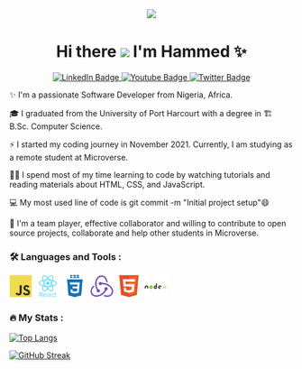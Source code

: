 <div id="header" align="center">
  <img src="https://media.giphy.com/media/WTjXuYA2y4o3UZly3W/giphy.gif" width="150"/>
  <h1> Hi there <img src="https://media.giphy.com/media/hvRJCLFzcasrR4ia7z/giphy.gif" width="30px"/> I'm Hammed ✨</h1>
</div> 

<div id="badges" align="center">
  <a href="https://www.linkedin.com/in/hammed-adisa-mct-ccsp-ctp-b4378372/">
  <img src="https://img.shields.io/badge/LinkedIn-blue?style=for-the-badge&logo=linkedin&logoColor=white" alt="LinkedIn Badge"/>
  </a>
  <a href="https://www.youtube.com/channel/UCcJSJbTUVCxw3JFXhFbxhjA/featured">
  <img src="https://img.shields.io/badge/YouTube-red?style=for-the-badge&logo=youtube&logoColor=white" alt="Youtube Badge"/>
  </a>
  <a href ="https://twitter.com/Ayinla2011">
  <img src="https://img.shields.io/badge/Twitter-blue?style=for-the-badge&logo=twitter&logoColor=white" alt="Twitter Badge"/>
  </a>  
 <!-- <img src="https://komarev.com/ghpvc/?username=aburayhaan&style=flat-square&color=blue" alt=""/> -->
</div> 

✨ I'm a passionate Software Developer from Nigeria, Africa.

🎓 I graduated from the University of Port Harcourt with a degree in 🏗 B.Sc. Computer Science.

⚡ I started my coding journey in November 2021. Currently, I am studying as a remote student
at Microverse.

👨‍💻 I spend most of my time learning to code by watching tutorials and reading materials about HTML, CSS,
and JavaScript. 

💻 My most used line of code is git commit -m "Initial project setup"😄

👯 I'm a team player, effective collaborator and willing to contribute to open source projects, 
collaborate and help other students in Microverse.

### :hammer_and_wrench: Languages and Tools :

<div>
  <img src="https://github.com/devicons/devicon/blob/master/icons/javascript/javascript-original.svg" title="JavaScript" alt="JavaScript" width="40" height="40"/>&nbsp;
  <img src="https://github.com/devicons/devicon/blob/master/icons/react/react-original-wordmark.svg" title="React" alt="React" width="40" height="40"/>&nbsp;
  <img src="https://github.com/devicons/devicon/blob/master/icons/css3/css3-plain-wordmark.svg"  title="CSS3" alt="CSS" width="40" height="40"/>&nbsp;
  <img src="https://github.com/devicons/devicon/blob/master/icons/redux/redux-original.svg" title="Redux" alt="Redux " width="40" height="40"/>&nbsp;
  <img src="https://github.com/devicons/devicon/blob/master/icons/html5/html5-original.svg" title="HTML5" alt="HTML" width="40" height="40"/>&nbsp;  
  <!-- <img src="https://github.com/devicons/devicon/blob/master/icons/flutter/flutter-original.svg" title="Flutter" alt="Flutter" width="40" height="40"/>&nbsp;
  <img src="https://github.com/devicons/devicon/blob/master/icons/mysql/mysql-original-wordmark.svg" title="MySQL"  alt="MySQL" width="40" height="40"/>&nbsp; -->
  <img src="https://github.com/devicons/devicon/blob/master/icons/nodejs/nodejs-original-wordmark.svg" title="NodeJS" alt="NodeJS" width="40" height="40"/>&nbsp;
</div>

### :fire: My Stats :

[![Top Langs](https://github-readme-stats.vercel.app/api/top-langs/?username=aburayhaan&layout=compact&theme=vision-friendly-dark)](https://github.com/anuraghazra/github-readme-stats)

[![GitHub Streak](http://github-readme-streak-stats.herokuapp.com?user=aburayhaan&theme=dark&background=000000)](https://git.io/streak-stats)


<!--
**AbuRayhaan/AbuRayhaan** is a ✨ _special_ ✨ repository because its `README.md` (this file) appears on your GitHub profile.

Here are some ideas to get you started:

- 🔭 I’m currently working on ...
- 🌱 I’m currently learning ...
- 👯 I’m looking to collaborate on ...
- 🤔 I’m looking for help with ...
- 💬 Ask me about ...
- 📫 How to reach me: ...
- 😄 Pronouns: ...
- ⚡ Fun fact: ...
-->
